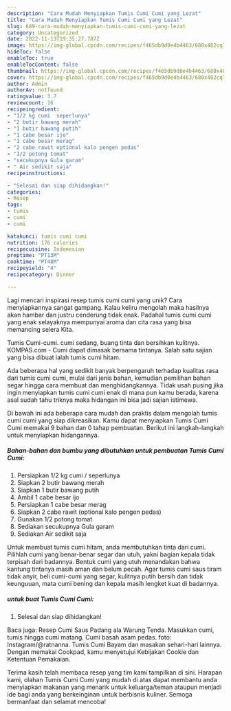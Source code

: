```yaml
---
description: "Cara Mudah Menyiapkan Tumis Cumi Cumi yang Lezat"
title: "Cara Mudah Menyiapkan Tumis Cumi Cumi yang Lezat"
slug: 689-cara-mudah-menyiapkan-tumis-cumi-cumi-yang-lezat
category: Uncategorized
date: 2022-11-13T19:35:27.787Z
image: https://img-global.cpcdn.com/recipes/f465db9d0e4b4463/680x482cq70/tumis-cumi-cumi-foto-resep-utama.jpg
hideToc: false
enableToc: true
enableTocContent: false
thumbnail: https://img-global.cpcdn.com/recipes/f465db9d0e4b4463/680x482cq70/tumis-cumi-cumi-foto-resep-utama.jpg
cover: https://img-global.cpcdn.com/recipes/f465db9d0e4b4463/680x482cq70/tumis-cumi-cumi-foto-resep-utama.jpg
author: Admin
authorAv: notfound
ratingvalue: 3.7
reviewcount: 16
recipeingredient:
- "1/2 kg cumi  seperlunya"
- "2 butir bawang merah"
- "1 butir bawang putih"
- "1 cabe besar ijo"
- "1 cabe besar merag"
- "2 cabe rawit optional kalo pengen pedas"
- "1/2 potong tomat"
- "secukupnya Gula garam"
- " Air sedikit saja"
recipeinstructions:

- "Selesai dan siap dihidangkan!"
categories:
- Resep
tags:
- tumis
- cumi
- cumi

katakunci: tumis cumi cumi 
nutrition: 176 calories
recipecuisine: Indonesian
preptime: "PT13M"
cooktime: "PT48M"
recipeyield: "4"
recipecategory: Dinner

---
```





Lagi mencari inspirasi resep tumis cumi cumi yang unik? Cara menyiapkannya sangat gampang. Kalau keliru mengolah maka hasilnya akan hambar dan justru cenderung tidak enak. Padahal tumis cumi cumi yang enak selayaknya mempunyai aroma dan cita rasa yang bisa memancing selera Kita.





Tumis Cumi-cumi. cumi sedang, buang tinta dan bersihkan kulitnya. KOMPAS.com - Cumi dapat dimasak bersama tintanya. Salah satu sajian yang bisa dibuat ialah tumis cumi hitam.

Ada beberapa hal yang sedikit banyak berpengaruh terhadap kualitas rasa dari tumis cumi cumi, mulai dari jenis bahan, kemudian pemilihan bahan segar hingga cara membuat dan menghidangkannya. Tidak usah pusing jika ingin menyiapkan tumis cumi cumi enak di mana pun kamu berada, karena asal sudah tahu triknya maka hidangan ini bisa jadi sajian istimewa.






Di bawah ini ada beberapa cara mudah dan praktis dalam mengolah tumis cumi cumi yang siap dikreasikan. Kamu dapat menyiapkan Tumis Cumi Cumi memakai 9 bahan dan 0 tahap pembuatan. Berikut ini langkah-langkah untuk menyiapkan hidangannya.

<!--inarticleads1-->

##### Bahan-bahan dan bumbu yang dibutuhkan untuk pembuatan Tumis Cumi Cumi:

1. Persiapkan 1/2 kg cumi / seperlunya
1. Siapkan 2 butir bawang merah
1. Siapkan 1 butir bawang putih
1. Ambil 1 cabe besar ijo
1. Persiapkan 1 cabe besar merag
1. Siapkan 2 cabe rawit (optional kalo pengen pedas)
1. Gunakan 1/2 potong tomat
1. Sediakan secukupnya Gula garam
1. Sediakan  Air sedikit saja


Untuk membuat tumis cumi hitam, anda membutuhkan tinta dari cumi. Pilihlah cumi yang benar-benar segar dan utuh, yakni bagian kepala tidak terpisah dari badannya. Bentuk cumi yang utuh menandakan bahwa kantung tintanya masih aman dan belum pecah. Agar tumis cumi saus tiram tidak anyir, beli cumi-cumi yang segar, kulitnya putih bersih dan tidak keunguuan, mata cumi bening dan kepala masih lengket kuat di badannya. 

<!--inarticleads2-->

#####  untuk buat Tumis Cumi Cumi:


1. Selesai dan siap dihidangkan!

Baca juga: Resep Cumi Saus Padang ala Warung Tenda. Masukkan cumi, tumis hingga cumi matang. Cumi basah asam pedas. foto: Instagram/@ratnanna. Tumis Cumi Bayam dan masakan sehari-hari lainnya. Dengan memakai Cookpad, kamu menyetujui Kebijakan Cookie dan Ketentuan Pemakaian. 

Terima kasih telah membaca resep yang tim kami tampilkan di sini. Harapan kami, olahan Tumis Cumi Cumi yang mudah di atas dapat membantu anda menyiapkan makanan yang menarik untuk keluarga/teman ataupun menjadi ide bagi anda yang berkeinginan untuk berbisnis kuliner. Semoga bermanfaat dan selamat mencoba!
